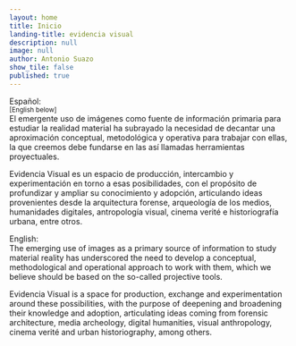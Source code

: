 ```yaml
---
layout: home
title: Inicio
landing-title: evidencia visual
description: null
image: null
author: Antonio Suazo
show_tile: false
published: true
---
```


Español: <br>
<sub>[English below]</sub><br>
El emergente uso de imágenes como fuente de información primaria para estudiar la realidad material ha subrayado la necesidad de decantar una aproximación conceptual, metodológica y operativa para trabajar con ellas, la que creemos debe fundarse en las así llamadas herramientas proyectuales. 

Evidencia Visual es un espacio de producción, intercambio y experimentación en torno a esas posibilidades, con el propósito de profundizar y ampliar su conocimiento y adopción, articulando ideas provenientes desde la arquitectura forense, arqueología de los medios, humanidades digitales, antropología visual, cinema verité e historiografía urbana, entre otros.


English:<br>
The emerging use of images as a primary source of information to study material reality has underscored the need to develop a conceptual, methodological and operational approach to work with them, which we believe should be based on the so-called projective tools. 

Evidencia Visual is a space for production, exchange and experimentation around these possibilities, with the purpose of deepening and broadening their knowledge and adoption, articulating ideas coming from forensic architecture, media archeology, digital humanities, visual anthropology, cinema verité and urban historiography, among others.